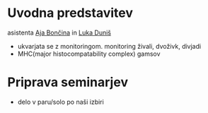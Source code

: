 # Uvodna predstavitev
asistenta [Aja Bončina](mail://aja.boncina@famnit.upr.si) in [Luka Duniš](mail://luka.dunis@famnit.upr.si)
- ukvarjata se z monitoringom.  monitoring živali, dvoživk, divjadi
- MHC(major histocompatability complex) gamsov
# Priprava seminarjev
- delo v paru/solo po naši izbiri

